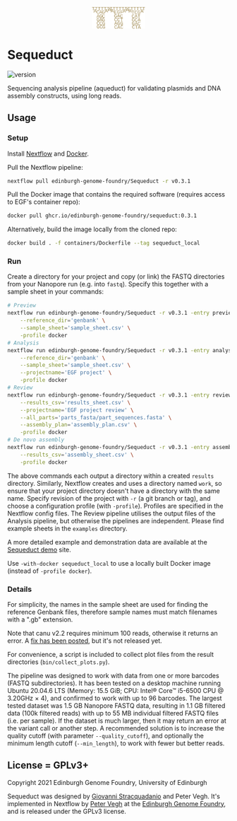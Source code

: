 <p align="center">
<img alt="Sequeduct logo" title="Sequeduct" src="images/logo.png" width="120">
</p>

# Sequeduct

![version](https://img.shields.io/badge/current_version-0.3.1-blue)

Sequencing analysis pipeline (aqueduct) for validating plasmids and DNA assembly constructs, using long reads.

## Usage

### Setup

Install [Nextflow](https://www.nextflow.io/) and [Docker](https://www.docker.com/).

Pull the Nextflow pipeline:

```bash
nextflow pull edinburgh-genome-foundry/Sequeduct -r v0.3.1
```

Pull the Docker image that contains the required software (requires access to EGF's container repo):

```bash
docker pull ghcr.io/edinburgh-genome-foundry/sequeduct:0.3.1
```

Alternatively, build the image locally from the cloned repo:

```bash
docker build . -f containers/Dockerfile --tag sequeduct_local
```

### Run

Create a directory for your project and copy (or link) the FASTQ directories from your Nanopore run (e.g. into `fastq`). Specify this together with a sample sheet in your commands:

```bash
# Preview
nextflow run edinburgh-genome-foundry/Sequeduct -r v0.3.1 -entry preview --fastq_dir='fastq_pass' \
    --reference_dir='genbank' \
    --sample_sheet='sample_sheet.csv' \
    -profile docker
# Analysis
nextflow run edinburgh-genome-foundry/Sequeduct -r v0.3.1 -entry analysis --fastq_dir='fastq_pass' \
    --reference_dir='genbank' \
    --sample_sheet='sample_sheet.csv' \
    --projectname='EGF project' \
    -profile docker
# Review
nextflow run edinburgh-genome-foundry/Sequeduct -r v0.3.1 -entry review --reference_dir='genbank' \
    --results_csv='results_sheet.csv' \
    --projectname='EGF project review' \
    --all_parts='parts_fasta/part_sequences.fasta' \
    --assembly_plan='assembly_plan.csv' \
    -profile docker
# De novo assembly
nextflow run edinburgh-genome-foundry/Sequeduct -r v0.3.1 -entry assembly --fastq_dir='fastq_pass' \
    --results_csv='assembly_sheet.csv' \
    -profile docker 
```

The above commands each output a directory within a created `results` directory. Similarly, Nextflow creates and uses a directory named `work`, so ensure that your project directory doesn't have a directory with the same name. Specify revision of the project with `-r` (a git branch or tag), and choose a configuration profile (with `-profile`). Profiles are specified in the Nextflow config files. The Review pipeline utilises the output files of the Analysis pipeline, but otherwise the pipelines are independent. Please find example sheets in the `examples` directory.

A more detailed example and demonstration data are available at the [Sequeduct demo](https://github.com/Edinburgh-Genome-Foundry/Sequeduct_demo) site.

Use `-with-docker sequeduct_local` to use a locally built Docker image (instead of `-profile docker`).

### Details

For simplicity, the names in the sample sheet are used for finding the reference Genbank files, therefore sample names must match filenames with a ".gb" extension.

Note that canu v2.2 requires minimum 100 reads, otherwise it returns an error. A [fix has been posted](https://github.com/marbl/canu/issues/2035), but it's not released yet.

For convenience, a script is included to collect plot files from the result directories (`bin/collect_plots.py`).

The pipeline was designed to work with data from one or more barcodes (FASTQ subdirectories). It has been tested on a desktop machine running Ubuntu 20.04.6 LTS (Memory: 15.5 GiB; CPU: Intel® Core™ i5-6500 CPU @ 3.20GHz × 4), and confirmed to work with up to 96 barcodes. The largest tested dataset was 1.5 GB Nanopore FASTQ data, resulting in 1.1 GB filtered data (100k filtered reads) with up to 55 MB individual filtered FASTQ files (i.e. per sample). If the dataset is much larger, then it may return an error at the variant call or another step. A recommended solution is to increase the quality cutoff (with parameter `--quality_cutoff`), and optionally the minimum length cutoff (`--min_length`), to work with fewer but better reads.

## License = GPLv3+

Copyright 2021 Edinburgh Genome Foundry, University of Edinburgh

Sequeduct was designed by [Giovanni Stracquadanio](https://github.com/stracquadaniolab/) and Peter Vegh. It's implemented in Nextflow by [Peter Vegh](https://github.com/veghp) at the [Edinburgh Genome Foundry](https://edinburgh-genome-foundry.github.io/), and is released under the GPLv3 license.

